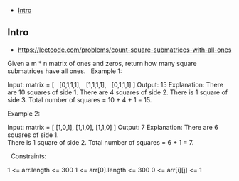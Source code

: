 - [Intro](#intro)

## Intro

- https://leetcode.com/problems/count-square-submatrices-with-all-ones

Given a m * n matrix of ones and zeros, return how many square submatrices have all ones.
 
Example 1:

Input: matrix =
[
  [0,1,1,1],
  [1,1,1,1],
  [0,1,1,1]
]
Output: 15
Explanation: 
There are 10 squares of side 1.
There are 4 squares of side 2.
There is  1 square of side 3.
Total number of squares = 10 + 4 + 1 = 15.

Example 2:

Input: matrix = 
[
  [1,0,1],
  [1,1,0],
  [1,1,0]
]
Output: 7
Explanation: 
There are 6 squares of side 1.  
There is 1 square of side 2. 
Total number of squares = 6 + 1 = 7.

 
Constraints:

1 <= arr.length <= 300
1 <= arr[0].length <= 300
0 <= arr[i][j] <= 1

